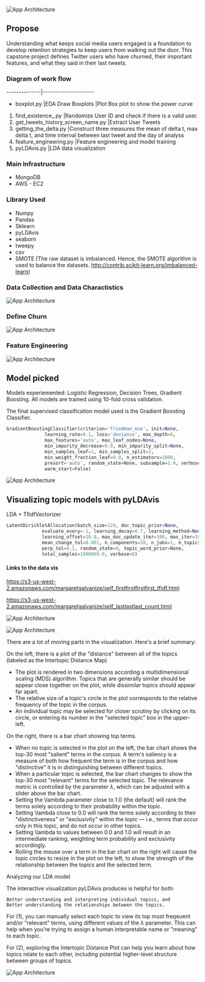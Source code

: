 ![App Architecture](https://github.com/margaretnym/Capstone-TwitterChurn/blob/master/ppt/1Margaret%20-%20Capstone2nd.png)
## Propose
Understanding what keeps social media users engaged is a foundation to develop retention strategies to keep users from walking out the door. This capstone project defines Twitter users who have churned, their important features, and what they said in their last tweets.

### Diagram of work flow 
--------------|---------------------
- boxplot.py 	|EDA Draw Boxplots |Plot Box plot to show the power curve	
1. find_existence_.py 	|Randomize User ID and check if there is a valid user.
2. get_tweets_history_screen_name.py |Extract User Tweets
3. getting_the_delta.py |Construct three measures the mean of delta t, max delta t, and time interval between last tweet and the day of analyss
4. feature_engineering.py |Feature engineering and model training
5. pyLDAvis.py |LDA data visualization	
	

### Main Infrastructure
- MongoDB
- AWS - EC2

### Library Used
- Numpy
- Pandas
- Sklearn
- pyLDAvis
- seaborn
- tweepy
- csv
- SMOTE (The raw dataset is imbalanced. Hence, the SMOTE algorithm is used to balance the datasets.
http://contrib.scikit-learn.org/imbalanced-learn)

### Data Collection and Data Charactistics
![App Architecture](https://github.com/margaretnym/Capstone-TwitterChurn/blob/master/ppt/2Margaret%20-%20Capstone2nd.png)

### Define Churn
![App Architecture](https://github.com/margaretnym/Capstone-TwitterChurn/blob/master/ppt/3Margaret%20-%20Capstone.png)

### Feature Engineering
![App Architecture](https://github.com/margaretnym/Capstone-TwitterChurn/blob/master/ppt/Screen%20Shot%202017-10-04%20at%204.12.10%20PM.png)

## Model picked
Models experiemented: Logistic Regression, Decision Trees, Gradient Boosting. 
All models are trained using 10-fold cross validation.

The final supervised classification model used is the Gradient Boosting Classifier.
```python
GradientBoostingClassifier(criterion='friedman_mse', init=None,
              learning_rate=0.1, loss='deviance', max_depth=6,
              max_features='auto', max_leaf_nodes=None,
              min_impurity_decrease=0.0, min_impurity_split=None,
              min_samples_leaf=1, min_samples_split=2,
              min_weight_fraction_leaf=0.0, n_estimators=1000,
              presort='auto', random_state=None, subsample=1.0, verbose=0,
              warm_start=False)

```

![App Architecture](https://github.com/margaretnym/Capstone-TwitterChurn/blob/master/ppt/5Margaret%20-%20Capstone.png)



## Visualizing topic models with pyLDAvis

LDA + TfidfVectorizer
```python
LatentDirichletAllocation(batch_size=128, doc_topic_prior=None,
             evaluate_every=-1, learning_decay=0.7, learning_method=None,
             learning_offset=10.0, max_doc_update_iter=100, max_iter=10,
             mean_change_tol=0.001, n_components=10, n_jobs=1, n_topics=8,
             perp_tol=0.1, random_state=0, topic_word_prior=None,
             total_samples=1000000.0, verbose=0)
```

#### Links to the data vis
https://s3-us-west-2.amazonaws.com/margaretgalvanize/self_firstfirstfirstfirst_tfidf.html

https://s3-us-west-2.amazonaws.com/margaretgalvanize/self_lastlastlast_count.html


![App Architecture](https://github.com/margaretnym/Capstone-TwitterChurn/blob/master/ppt/6Margaret%20-%20Capstone.png)

![App Architecture](https://github.com/margaretnym/Capstone-TwitterChurn/blob/master/ppt/6.5Margaret%20-%20Capstone.png)

There are a lot of moving parts in the visualization. Here's a brief summary:

On the left, there is a plot of the "distance" between all of the topics (labeled as the Intertopic Distance Map)
- The plot is rendered in two dimensions according a multidimensional scaling (MDS) algorithm. Topics that are generally similar should be appear close together on the plot, while dissimilar topics should appear far apart.
- The relative size of a topic's circle in the plot corresponds to the relative frequency of the topic in the corpus.
- An individual topic may be selected for closer scrutiny by clicking on its circle, or entering its number in the "selected topic" box in the upper-left.

On the right, there is a bar chart showing top terms.
- When no topic is selected in the plot on the left, the bar chart shows the top-30 most "salient" terms in the corpus. A term's saliency is a measure of both how frequent the term is in the corpus and how "distinctive" it is in distinguishing between different topics.
- When a particular topic is selected, the bar chart changes to show the top-30 most "relevant" terms for the selected topic. The relevance metric is controlled by the parameter $\lambda$, which can be adjusted with a slider above the bar chart.
- Setting the \lambda parameter close to 1.0 (the default) will rank the terms solely according to their probability within the topic.
- Setting \lambda close to 0.0 will rank the terms solely according to their "distinctiveness" or "exclusivity" within the topic — i.e., terms that occur only in this topic, and do not occur in other topics.
- Setting \lambda to values between 0.0 and 1.0 will result in an intermediate ranking, weighting term probability and exclusivity accordingly.
- Rolling the mouse over a term in the bar chart on the right will cause the topic circles to resize in the plot on the left, to show the strength of the relationship between the topics and the selected term.


Analyzing our LDA model

The interactive visualization pyLDAvis produces is helpful for both:

    Better understanding and interpreting individual topics, and
    Better understanding the relationships between the topics.

For (1), you can manually select each topic to view its top most freqeuent and/or "relevant" terms, using different values of the $\lambda$ parameter. This can help when you're trying to assign a human interpretable name or "meaning" to each topic.

For (2), exploring the Intertopic Distance Plot can help you learn about how topics relate to each other, including potential higher-level structure between groups of topics.



![App Architecture](https://github.com/margaretnym/Capstone-TwitterChurn/blob/master/ppt/8Margaret%20-%20Capstone.png)


